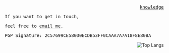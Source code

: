 <p align="right">
  <samp>
    <a href="https://kwxynv.github.io/">knowledge</a>
  </samp>
</p>

<p align="Left">
  <samp>
  If you want to get in touch,
  </samp>
</p>

<p align="Left">
  <samp>
  feel free to <a href="mailto:kwxynv@tuta.io">email me</a>.
  </samp>
</p>

<p align="Left">
  <samp>
    PGP Signature: 2C57699CE580D0ECDB53FF0CAAA7A7A18F8E80BA
  </samp>

<div style="text-align: right;">
  <p>
    <img src="https://github-readme-stats.vercel.app/api/top-langs/?username=KWXYNV&hide_title=true&layout=compact&theme=dark" alt="Top Langs" />
  </p>
</div>
